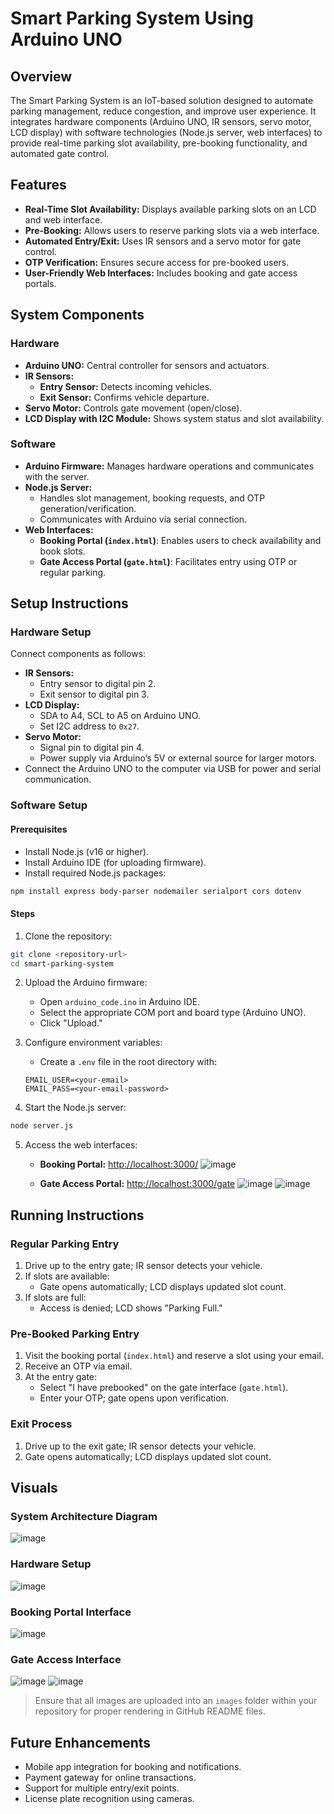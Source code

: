 # Smart Parking System Using Arduino UNO

## Overview
The Smart Parking System is an IoT-based solution designed to automate parking management, reduce congestion, and improve user experience. It integrates hardware components (Arduino UNO, IR sensors, servo motor, LCD display) with software technologies (Node.js server, web interfaces) to provide real-time parking slot availability, pre-booking functionality, and automated gate control.

## Features
- **Real-Time Slot Availability:** Displays available parking slots on an LCD and web interface.
- **Pre-Booking:** Allows users to reserve parking slots via a web interface.
- **Automated Entry/Exit:** Uses IR sensors and a servo motor for gate control.
- **OTP Verification:** Ensures secure access for pre-booked users.
- **User-Friendly Web Interfaces:** Includes booking and gate access portals.

## System Components

### Hardware
- **Arduino UNO:** Central controller for sensors and actuators.
- **IR Sensors:**
  - **Entry Sensor:** Detects incoming vehicles.
  - **Exit Sensor:** Confirms vehicle departure.
- **Servo Motor:** Controls gate movement (open/close).
- **LCD Display with I2C Module:** Shows system status and slot availability.

### Software
- **Arduino Firmware:** Manages hardware operations and communicates with the server.
- **Node.js Server:**
  - Handles slot management, booking requests, and OTP generation/verification.
  - Communicates with Arduino via serial connection.
- **Web Interfaces:**
  - **Booking Portal (`index.html`)**: Enables users to check availability and book slots.
  - **Gate Access Portal (`gate.html`)**: Facilitates entry using OTP or regular parking.

## Setup Instructions

### Hardware Setup
Connect components as follows:

- **IR Sensors:**
  - Entry sensor to digital pin 2.
  - Exit sensor to digital pin 3.
- **LCD Display:**
  - SDA to A4, SCL to A5 on Arduino UNO.
  - Set I2C address to `0x27`.
- **Servo Motor:**
  - Signal pin to digital pin 4.
  - Power supply via Arduino’s 5V or external source for larger motors.
- Connect the Arduino UNO to the computer via USB for power and serial communication.

### Software Setup

#### Prerequisites
- Install Node.js (v16 or higher).
- Install Arduino IDE (for uploading firmware).
- Install required Node.js packages:

```bash
npm install express body-parser nodemailer serialport cors dotenv
```

#### Steps
1. Clone the repository:

```bash
git clone <repository-url>
cd smart-parking-system
```

2. Upload the Arduino firmware:

   - Open `arduino_code.ino` in Arduino IDE.
   - Select the appropriate COM port and board type (Arduino UNO).
   - Click "Upload."

3. Configure environment variables:

   - Create a `.env` file in the root directory with:

   ```text
   EMAIL_USER=<your-email>
   EMAIL_PASS=<your-email-password>
   ```

4. Start the Node.js server:

```bash
node server.js
```

5. Access the web interfaces:
   - **Booking Portal:** [http://localhost:3000/](http://localhost:3000/)
     ![image](https://github.com/user-attachments/assets/84401e9c-2d07-47b6-abaa-813b2d20b84d)

   - **Gate Access Portal:** [http://localhost:3000/gate](http://localhost:3000/gate)
      ![image](https://github.com/user-attachments/assets/86a38b66-cabc-463d-b95e-0298504c46a3)
      ![image](https://github.com/user-attachments/assets/b866a348-701d-4e67-9c43-d123bfe5ddbf)

## Running Instructions

### Regular Parking Entry
1. Drive up to the entry gate; IR sensor detects your vehicle.
2. If slots are available:
   - Gate opens automatically; LCD displays updated slot count.
3. If slots are full:
   - Access is denied; LCD shows "Parking Full."

### Pre-Booked Parking Entry
1. Visit the booking portal (`index.html`) and reserve a slot using your email.
2. Receive an OTP via email.
3. At the entry gate:
   - Select "I have prebooked" on the gate interface (`gate.html`).
   - Enter your OTP; gate opens upon verification.

### Exit Process
1. Drive up to the exit gate; IR sensor detects your vehicle.
2. Gate opens automatically; LCD displays updated slot count.

## Visuals

### System Architecture Diagram
![image](https://github.com/user-attachments/assets/f9e2c709-b3bc-43a3-b379-51b2f7331618)

### Hardware Setup
![image](https://github.com/user-attachments/assets/40665dc5-4998-4800-95c9-ccc4af50614e)

### Booking Portal Interface
![image](https://github.com/user-attachments/assets/84401e9c-2d07-47b6-abaa-813b2d20b84d)

### Gate Access Interface
![image](https://github.com/user-attachments/assets/86a38b66-cabc-463d-b95e-0298504c46a3)
![image](https://github.com/user-attachments/assets/b866a348-701d-4e67-9c43-d123bfe5ddbf)

> Ensure that all images are uploaded into an `images` folder within your repository for proper rendering in GitHub README files.

## Future Enhancements
- Mobile app integration for booking and notifications.
- Payment gateway for online transactions.
- Support for multiple entry/exit points.
- License plate recognition using cameras.
